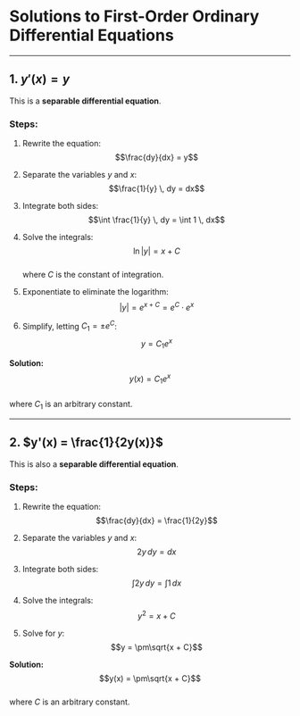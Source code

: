 # Solutions to First-Order Ordinary Differential Equations

---

## 1. $y'(x) = y$

This is a **separable differential equation**.

### Steps:

1. Rewrite the equation:  
   $$\frac{dy}{dx} = y$$

2. Separate the variables $y$ and $x$:  
   $$\frac{1}{y} \, dy = dx$$

3. Integrate both sides:  
   $$\int \frac{1}{y} \, dy = \int 1 \, dx$$

4. Solve the integrals:  
   $$\ln|y| = x + C$$  
   where $C$ is the constant of integration.

5. Exponentiate to eliminate the logarithm:  
   $$|y| = e^{x+C} = e^C \cdot e^x$$

6. Simplify, letting $C_1 = \pm e^C$:  
   $$y = C_1 e^x$$

**Solution:**  
$$y(x) = C_1 e^x$$  
where $C_1$ is an arbitrary constant.

---

## 2. $y'(x) = \frac{1}{2y(x)}$

This is also a **separable differential equation**.

### Steps:

1. Rewrite the equation:  
   $$\frac{dy}{dx} = \frac{1}{2y}$$

2. Separate the variables $y$ and $x$:  
   $$2y \, dy = dx$$

3. Integrate both sides:  
   $$\int 2y \, dy = \int 1 \, dx$$

4. Solve the integrals:  
   $$y^2 = x + C$$

5. Solve for $y$:  
   $$y = \pm\sqrt{x + C}$$

**Solution:**  
$$y(x) = \pm\sqrt{x + C}$$  
where $C$ is an arbitrary constant.
